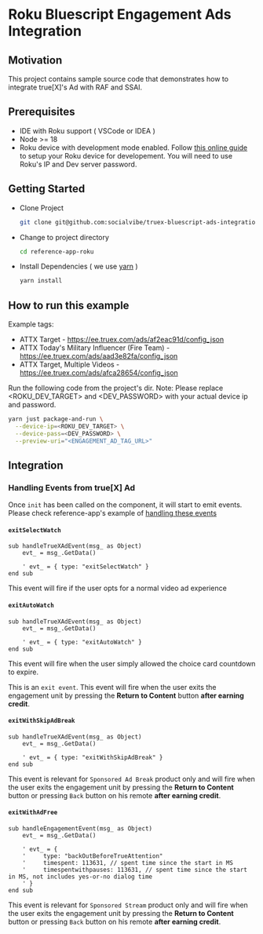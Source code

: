 Roku Bluescript Engagement Ads Integration
==========================================

## Motivation

This project contains sample source code that demonstrates how to integrate true[X]'s Ad with RAF and SSAI.

## Prerequisites
- IDE with Roku support ( VSCode or IDEA )
- Node >= 18
- Roku device with development mode enabled. Follow [this online guide][roku_device_development_setup] to setup your Roku device for developement. You will need to use Roku's IP and Dev server password.


## Getting Started

- Clone Project
  ```bash
  git clone git@github.com:socialvibe/truex-bluescript-ads-integration.git
  ```
- Change to project directory
  ```bash
  cd reference-app-roku
  ```
- Install Dependencies ( we use [yarn][yarn_install_guide] )
  ```bash
  yarn install
  ```

## How to run this example

Example tags:

- ATTX Target - https://ee.truex.com/ads/af2eac91d/config_json
- ATTX Today's Military Influencer (Fire Team) - https://ee.truex.com/ads/aad3e82fa/config_json
- ATTX Target, Multiple Videos - https://ee.truex.com/ads/afca28654/config_json

Run the following code from the project's dir.
Note: Please replace <ROKU_DEV_TARGET> and <DEV_PASSWORD> with your actual device ip and password.

```bash
yarn just package-and-run \
  --device-ip=<ROKU_DEV_TARGET> \
  --device-pass=<DEV_PASSWORD> \
  --preview-uri="<ENGAGEMENT_AD_TAG_URL>"
```

## Integration

### Handling Events from true[X] Ad
Once `init` has been called on the component, it will start to emit events.
Please check reference-app's example of [handling these events][engagement_handling_events]

#### `exitSelectWatch`
```brightscript
sub handleTrueXAdEvent(msg_ as Object)
    evt_ = msg_.GetData()

    ' evt_ = { type: "exitSelectWatch" }
end sub
```

This event will fire if the user opts for a normal video ad experience

#### `exitAutoWatch`
```brightscript
sub handleTrueXAdEvent(msg_ as Object)
    evt_ = msg_.GetData()

    ' evt_ = { type: "exitAutoWatch" }
end sub

```

This event will fire when the user simply allowed the choice card countdown to expire.

This is an `exit event`. This event will fire when the user exits the engagement unit by pressing the **Return to Content** button **after earning credit**.

#### `exitWithSkipAdBreak`
```brightscript
sub handleTrueXAdEvent(msg_ as Object)
    evt_ = msg_.GetData()

    ' evt_ = { type: "exitWithSkipAdBreak" }
end sub
```


This event is relevant for `Sponsored Ad Break` product only and will fire when the user exits the engagement unit by pressing the **Return to Content** button or pressing `Back` button on his remote **after earning credit**.

#### `exitWithAdFree`
```brightscript
sub handleEngagementEvent(msg_ as Object)
    evt_ = msg_.GetData()

    ' evt_ = {
    '     type: "backOutBeforeTrueAttention"
    '     timespent: 113631, // spent time since the start in MS
    '     timespentwithpauses: 113631, // spent time since the start in MS, not includes yes-or-no dialog time
    ' }
end sub
```

This event is relevant for `Sponsored Stream` product only and will fire when the user exits the engagement unit by pressing the **Return to Content** button or pressing `Back` button on his remote **after earning credit**.


[gulp_guide]: https://gulpjs.com/docs/en/getting-started/quick-start
[build_include_component_sources_snippet]: ./../just.config.ts#L136-L143
[engagement_handling_events]: ./../components/infillion/examples/engagement/engagement-event-handler.brs

[roku_device_development_setup]: https://developer.roku.com/docs/developer-program/getting-started/developer-setup.md
[yarn_install_guide]: https://yarnpkg.com/getting-started/install
[yarn_link_guide]: https://classic.yarnpkg.com/lang/en/docs/cli/link/
[bluescript_reference]: https://github.com/socialvibe/truex-ads-docs/blob/master/bluescript-reference.md
[truex_roku_renderer_repo]: https://github.com/socialvibe/TruexAdRenderer-Roku
[integration_engagement_component]: docs/engagement-component-integration.md
[integration_bluescript_engine]: docs/bluescript-engine-integration.md
